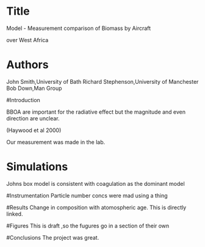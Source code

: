 # Title
Model - Measurement comparison of Biomass by Aircraft

over West Africa

# Authors
John Smith,University of Bath
Richard Stephenson,University of Manchester
Bob Down,Man Group



#Introduction

BBOA are important for the radiative effect but the magnitude and even direction are unclear.

(Haywood et al 2000)

Our measurement was made in the lab.

# Simulations
Johns box model is consistent with coagulation
as the dominant model

#Instrumentation
Particle number concs were mad using a thing

#Results
Change in composition with atomospheric age.
This is directly linked.

#Figures
This is draft ,so the fugures go in a section of their own

#Conclusions
The project was great. 